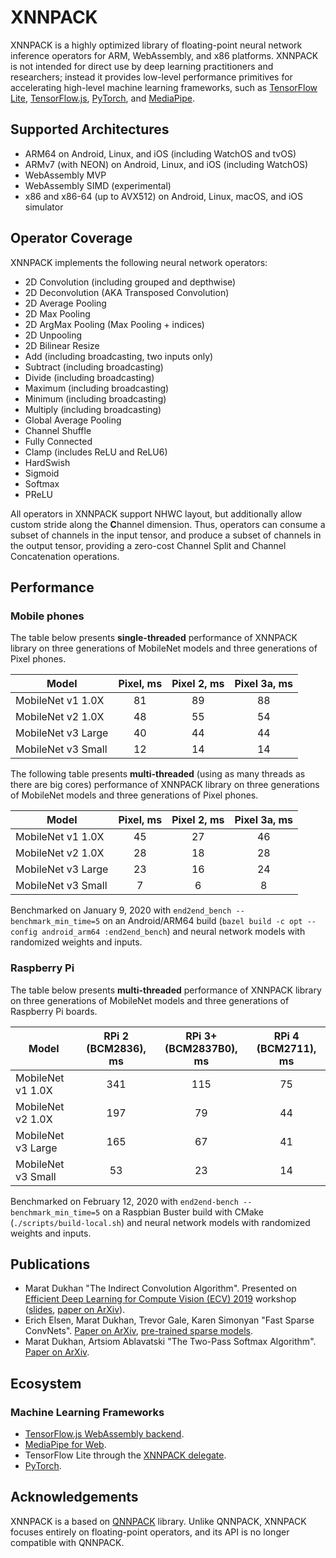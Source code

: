 # XNNPACK

XNNPACK is a highly optimized library of floating-point neural network inference operators for ARM, WebAssembly, and x86 platforms. XNNPACK is not intended for direct use by deep learning practitioners and researchers; instead it provides low-level performance primitives for accelerating high-level machine learning frameworks, such as [TensorFlow Lite](https://www.tensorflow.org/lite), [TensorFlow.js](https://www.tensorflow.org/js), [PyTorch](https://pytorch.org/), and [MediaPipe](https://mediapipe.dev).

## Supported Architectures

- ARM64 on Android, Linux, and iOS (including WatchOS and tvOS)
- ARMv7 (with NEON) on Android, Linux, and iOS (including WatchOS)
- WebAssembly MVP
- WebAssembly SIMD (experimental)
- x86 and x86-64 (up to AVX512) on Android, Linux, macOS, and iOS simulator

## Operator Coverage

XNNPACK implements the following neural network operators:

- 2D Convolution (including grouped and depthwise)
- 2D Deconvolution (AKA Transposed Convolution)
- 2D Average Pooling
- 2D Max Pooling
- 2D ArgMax Pooling (Max Pooling + indices)
- 2D Unpooling
- 2D Bilinear Resize
- Add (including broadcasting, two inputs only)
- Subtract (including broadcasting)
- Divide (including broadcasting)
- Maximum (including broadcasting)
- Minimum (including broadcasting)
- Multiply (including broadcasting)
- Global Average Pooling
- Channel Shuffle
- Fully Connected
- Clamp (includes ReLU and ReLU6)
- HardSwish
- Sigmoid
- Softmax
- PReLU

All operators in XNNPACK support NHWC layout, but additionally allow custom stride along the **C**hannel dimension. Thus, operators can consume a subset of channels in the input tensor, and produce a subset of channels in the output tensor, providing a zero-cost Channel Split and Channel Concatenation operations.

## Performance

### Mobile phones

The table below presents **single-threaded** performance of XNNPACK library on three generations of MobileNet models and three generations of Pixel phones.

| Model              | Pixel, ms | Pixel 2, ms | Pixel 3a, ms |
| ------------------ | :-------: | :---------: | :----------: |
| MobileNet v1 1.0X  |    81     |      89     |      88      |
| MobileNet v2 1.0X  |    48     |      55     |      54      |
| MobileNet v3 Large |    40     |      44     |      44      |
| MobileNet v3 Small |    12     |      14     |      14      |

The following table presents **multi-threaded** (using as many threads as there are big cores) performance of XNNPACK library on three generations of MobileNet models and three generations of Pixel phones.

| Model              | Pixel, ms | Pixel 2, ms | Pixel 3a, ms |
| ------------------ | :-------: | :---------: | :----------: |
| MobileNet v1 1.0X  |    45     |      27     |      46      |
| MobileNet v2 1.0X  |    28     |      18     |      28      |
| MobileNet v3 Large |    23     |      16     |      24      |
| MobileNet v3 Small |     7     |       6     |       8      |

Benchmarked on January 9, 2020 with `end2end_bench --benchmark_min_time=5` on an Android/ARM64 build (`bazel build -c opt --config android_arm64 :end2end_bench`) and neural network models with randomized weights and inputs.

### Raspberry Pi

The table below presents **multi-threaded** performance of XNNPACK library on three generations of MobileNet models and three generations of Raspberry Pi boards.

| Model              | RPi 2 (BCM2836), ms | RPi 3+ (BCM2837B0), ms | RPi 4 (BCM2711), ms |
| ------------------ | :-----------------: | :--------------------: | :-----------------: |
| MobileNet v1 1.0X  |         341         |          115           |          75         |
| MobileNet v2 1.0X  |         197         |           79           |          44         |
| MobileNet v3 Large |         165         |           67           |          41         |
| MobileNet v3 Small |          53         |           23           |          14         |

Benchmarked on February 12, 2020 with `end2end-bench --benchmark_min_time=5` on a Raspbian Buster build with CMake (`./scripts/build-local.sh`) and neural network models with randomized weights and inputs.

## Publications

- Marat Dukhan "The Indirect Convolution Algorithm". Presented on [Efficient Deep Learning for Compute Vision (ECV) 2019](https://sites.google.com/corp/view/ecv2019/) workshop ([slides](https://drive.google.com/file/d/1ZayB3By5ZxxQIRtN7UDq_JvPg1IYd3Ac/view), [paper on ArXiv](https://arxiv.org/abs/1907.02129)).
- Erich Elsen, Marat Dukhan, Trevor Gale, Karen Simonyan "Fast Sparse ConvNets".
  [Paper on ArXiv](https://arxiv.org/abs/1911.09723), [pre-trained sparse
  models](https://github.com/google-research/google-research/tree/master/fastconvnets).
- Marat Dukhan, Artsiom Ablavatski "The Two-Pass Softmax Algorithm".
  [Paper on ArXiv](https://arxiv.org/abs/2001.04438).

## Ecosystem

### Machine Learning Frameworks

- [TensorFlow.js WebAssembly backend](https://blog.tensorflow.org/2020/03/introducing-webassembly-backend-for-tensorflow-js.html).
- [MediaPipe for Web](https://developers.googleblog.com/2020/01/mediapipe-on-web.html).
- TensorFlow Lite through the [XNNPACK delegate](https://github.com/tensorflow/tensorflow/tree/master/tensorflow/lite/delegates/xnnpack).
- [PyTorch](https://github.com/pytorch/pytorch/tree/master/aten/src/ATen/native/xnnpack).

## Acknowledgements

XNNPACK is a based on [QNNPACK](https://github.com/pytorch/QNNPACK) library. Unlike QNNPACK, XNNPACK focuses entirely on floating-point operators, and its API is no longer compatible with QNNPACK.
